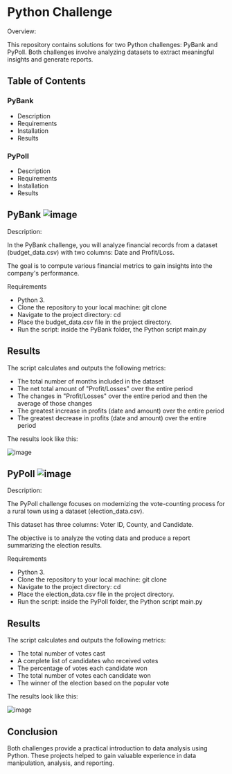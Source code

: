 # Python Challenge
Overview:

This repository contains solutions for two Python challenges: PyBank and PyPoll. Both challenges involve analyzing datasets to extract meaningful insights and generate reports.

## Table of Contents

### PyBank

- Description
- Requirements
- Installation
- Results
  
### PyPoll

- Description
- Requirements
- Installation
- Results


## PyBank ![image](https://github.com/user-attachments/assets/f291975b-216d-4a53-92b8-5091b253bacf)


Description:

In the PyBank challenge, you will analyze financial records from a dataset (budget_data.csv) with two columns: Date and Profit/Loss. 

The goal is to compute various financial metrics to gain insights into the company's performance.

Requirements

- Python 3.
- Clone the repository to your local machine: git clone <repository-url>
- Navigate to the project directory: cd <project-directory>
- Place the budget_data.csv file in the project directory.
- Run the script: inside the PyBank folder, the Python script main.py

## Results
The script calculates and outputs the following metrics:

* The total number of months included in the dataset
* The net total amount of "Profit/Losses" over the entire period
* The changes in "Profit/Losses" over the entire period and then the average of those changes
* The greatest increase in profits (date and amount) over the entire period
* The greatest decrease in profits (date and amount) over the entire period

The results look like this:

![image](https://github.com/user-attachments/assets/0346b60b-529d-4bef-a6d5-215760ec7aae)


##  PyPoll ![image](https://github.com/user-attachments/assets/cde16e59-34c6-40ff-bcad-1f5b5189b91a)


Description:

The PyPoll challenge focuses on modernizing the vote-counting process for a rural town using a dataset (election_data.csv). 

This dataset has three columns: Voter ID, County, and Candidate. 

The objective is to analyze the voting data and produce a report summarizing the election results.

Requirements

- Python 3.
- Clone the repository to your local machine: git clone <repository-url>
- Navigate to the project directory: cd <project-directory>
- Place the election_data.csv file in the project directory.
- Run the script: inside the PyPoll folder,  the Python script main.py


## Results

The script calculates and outputs the following metrics:

* The total number of votes cast
* A complete list of candidates who received votes
* The percentage of votes each candidate won
* The total number of votes each candidate won
* The winner of the election based on the popular vote

The results look like this:

![image](https://github.com/user-attachments/assets/5d613c04-a361-4f88-b872-f26759078157)


## Conclusion
Both challenges provide a practical introduction to data analysis using Python.  These projects helped to gain valuable experience in data manipulation, analysis, and reporting.


